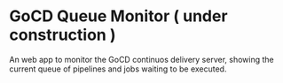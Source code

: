 # GoCD Queue Monitor ( under construction )
An web app to monitor the GoCD continuos delivery server, showing the current queue of pipelines and jobs waiting to be executed.